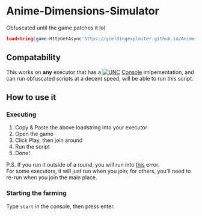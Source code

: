 # Anime-Dimensions-Simulator
Obfuscated until the game patches it lol

```lua
loadstring(game:HttpGetAsync'https://yieldingexploiter.github.io/Anime-Dimensions-Simulator/init.lua','GameScript')();
```

## Compatability
This works on **any** executor that has a [![UNC](https://yieldingexploiter.github.io/Anime-Dimensions-Simulator/badge16.png)](https://scriptunc.org) [Console](https://github.com/unified-naming-convention/NamingStandard/tree/main/api/console) imlpementation, and can run obfuscated scripts at a decent speed, will be able to run this script.

## How to use it

### Executing
1. Copy & Paste the above loadstring into your executor
2. Open the game
3. Click Play, then join around
4. Run the script
5. Done!

P.S. If you run it outside of a round, you will run into [this](https://github.com/YieldingExploiter/Anime-Dimensions-Simulator/issues/1) error.<br/>
For some executors, it will just run when you join; for others, you'll need to re-run when you join the main place.

### Starting the farming
Type `start` in the console, then press enter.
